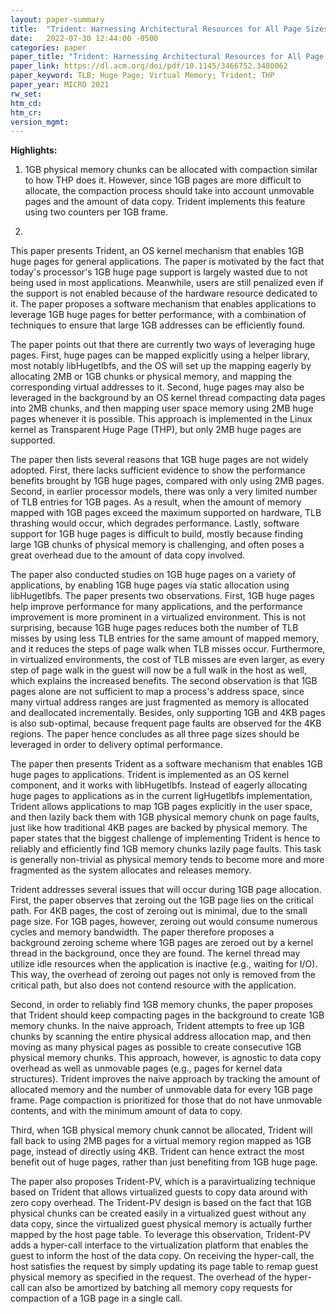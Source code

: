 ```yaml
---
layout: paper-summary
title:  "Trident: Harnessing Architectural Resources for All Page Sizes in x86 Processors"
date:   2022-07-30 12:44:00 -0500
categories: paper
paper_title: "Trident: Harnessing Architectural Resources for All Page Sizes in x86 Processors"
paper_link: https://dl.acm.org/doi/pdf/10.1145/3466752.3480062
paper_keyword: TLB; Huge Page; Virtual Memory; Trident; THP
paper_year: MICRO 2021
rw_set:
htm_cd:
htm_cr:
version_mgmt:
---
```


**Highlights:**

1. 1GB physical memory chunks can be allocated with compaction similar to how THP does it. However, since 1GB pages
are more difficult to allocate, the compaction process should take into account unmovable pages and 
the amount of data copy. Trident implements this feature using two counters per 1GB frame.

2. 

This paper presents Trident, an OS kernel mechanism that enables 1GB huge pages for general applications.
The paper is motivated by the fact that today's processor's 1GB huge page support is largely wasted due to not being
used in most applications. Meanwhile, users are still penalized even if the support is not enabled because of 
the hardware resource dedicated to it.
The paper proposes a software mechanism that enables applications to leverage 1GB huge pages for better performance,
with a combination of techniques to ensure that large 1GB addresses can be efficiently found.

The paper points out that there are currently two ways of leveraging huge pages. 
First, huge pages can be mapped explicitly using a helper library, most notably libHugetlbfs, and the OS will set up
the mapping eagerly by allocating 2MB or 1GB chunks or physical memory, and mapping the corresponding virtual
addresses to it.
Second, huge pages may also be leveraged in the background by an OS kernel thread compacting data pages into 2MB
chunks, and then mapping user space memory using 2MB huge pages whenever it is possible.
This approach is implemented in the Linux kernel as Transparent Huge Page (THP), but only 2MB huge pages are supported.

The paper then lists several reasons that 1GB huge pages are not widely adopted.
First, there lacks sufficient evidence to show the performance benefits brought by 1GB huge pages, compared with 
only using 2MB pages.
Second, in earlier processor models, there was only a very limited number of TLB entries for 1GB pages.
As a result, when the amount of memory mapped with 1GB pages exceed the maximum supported on hardware,
TLB thrashing would occur, which degrades performance.
Lastly, software support for 1GB huge pages is difficult to build, mostly because finding large 1GB chunks of physical
memory is challenging, and often poses a great overhead due to the amount of data copy involved.

The paper also conducted studies on 1GB huge pages on a variety of applications, by enabling 1GB huge pages via static
allocation using libHugetlbfs. 
The paper presents two observations. First, 1GB huge pages help improve performance for many applications, and the 
performance improvement is more prominent in a virtualized environment. 
This is not surprising, because 1GB huge pages reduces both the number of TLB misses by using less TLB entries for 
the same amount of mapped memory, and it reduces the steps of page walk when TLB misses occur.
Furthermore, in virtualized environments, the cost of TLB misses are even larger, as every step of page walk in the 
guest will now be a full walk in the host as well, which explains the increased benefits.
The second observation is that 1GB pages alone are not sufficient to map a process's address space, since many 
virtual address ranges are just fragmented as memory is allocated and deallocated incrementally.
Besides, only supporting 1GB and 4KB pages is also sub-optimal, because frequent page faults are observed for 
the 4KB regions. The paper hence concludes as all three page sizes should be leveraged in order to delivery optimal 
performance.

The paper then presents Trident as a software mechanism that enables 1GB huge pages to applications. 
Trident is implemented as an OS kernel component, and it works with libHugetlbfs.
Instead of eagerly allocating huge pages to applications as in the current ligHugetlbfs implementation, Trident allows
applications to map 1GB pages explicitly in the user space, and then lazily back them with 1GB physical memory chunk
on page faults, just like how traditional 4KB pages are backed by physical memory. 
The paper states that the biggest challenge of implementing Trident is hence to reliably 
and efficiently find 1GB memory chunks lazily page faults.
This task is generally non-trivial as physical memory tends to become more and more fragmented as the system 
allocates and releases memory.

Trident addresses several issues that will occur during 1GB page allocation.
First, the paper observes that zeroing out the 1GB page lies on the critical path. For 4KB pages, the cost of
zeroing out is minimal, due to the small page size. For 1GB pages, however, zeroing out would consume numerous 
cycles and memory bandwidth.
The paper therefore proposes a background zeroing scheme where 1GB pages are zeroed out by a kernel thread
in the background, once they are found. The kernel thread may utilize idle resources when the application is 
inactive (e.g., waiting for I/O).
This way, the overhead of zeroing out pages not only is removed from the critical path, but also does not 
contend resource with the application.

Second, in order to reliably find 1GB memory chunks, the paper proposes that Trident should keep compacting pages
in the background to create 1GB memory chunks. 
In the naive approach, Trident attempts to free up 1GB chunks by scanning the entire physical address allocation map,
and then moving as many physical pages as possible to create consecutive 1GB physical memory chunks.
This approach, however, is agnostic to data copy overhead as well as unmovable pages 
(e.g., pages for kernel data structures). 
Trident improves the naive approach by tracking the amount of allocated memory and the number of unmovable data 
for every 1GB page frame.
Page compaction is prioritized for those that do not have unmovable contents, and with the minimum amount of 
data to copy.

Third, when 1GB physical memory chunk cannot be allocated, Trident will fall back to using 2MB pages for a virtual
memory region mapped as 1GB page, instead of directly using 4KB. 
Trident can hence extract the most benefit out of huge pages, rather than just benefiting from 1GB huge page.

The paper also proposes Trident-PV, which is a paravirtualizing technique based on Trident that allows virtualized 
guests to copy data around with zero copy overhead.
The Trident-PV design is based on the fact that 1GB physical chunks can be created easily in a virtualized guest without
any data copy, since the virtualized guest physical memory is actually further mapped by the host page table.
To leverage this observation, Trident-PV adds a hyper-call interface to the virtualization platform that enables 
the guest to inform the host of the data copy.
On receiving the hyper-call, the host satisfies the request by simply updating its page table to remap guest 
physical memory as specified in the request.
The overhead of the hyper-call can also be amortized by batching all memory copy requests for compaction of a 1GB page
in a single call.
